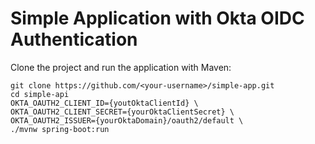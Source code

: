 # Simple Application with Okta OIDC Authentication

Clone the project and run the application with Maven:

```shell
git clone https://github.com/<your-username>/simple-app.git
cd simple-api
OKTA_OAUTH2_CLIENT_ID={youtOktaClientId} \
OKTA_OAUTH2_CLIENT_SECRET={yourOktaClientSecret} \
OKTA_OAUTH2_ISSUER={yourOktaDomain}/oauth2/default \
./mvnw spring-boot:run
```
